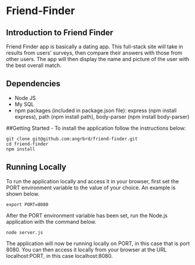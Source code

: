 # Friend-Finder

## Introduction to Friend Finder
Friend Finder app is basically a dating app. This full-stack site will take in results from users' surveys, then compare their answers with those from other users. The app will then display the name and picture of the user with the best overall match.

## Dependencies
* Node JS
* My SQL
* npm packages (included in package.json file): express (npm install express), path (npm install path), body-parser (npm install body-parser)

##Getting Started - To install the application follow the instructions below:

```
git clone git@github.com:angrbrd/friend-finder.git
cd friend-finder
npm install
```

## Running Locally
To run the application locally and access it in your browser, first set the PORT environment variable to the value of your choice. An example is shown below.

```
export PORT=8080
```

After the PORT environment variable has been set, run the Node.js application with the command below.

```
node server.js
```

The application will now be running locally on PORT, in this case that is port 8080. You can then access it locally from your browser at the URL localhost:PORT, in this case localhost:8080.

```
